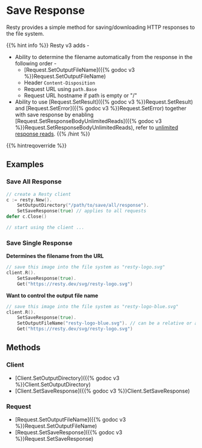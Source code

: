 
# Save Response

Resty provides a simple method for saving/downloading HTTP responses to the file system.

{{% hint info %}}
Resty v3 adds -
* Ability to determine the filename automatically from the response in the following order -
    * [Request.SetOutputFileName]({{% godoc v3 %}}Request.SetOutputFileName)
    * Header `Content-Disposition`
    * Request URL using `path.Base`
    * Request URL hostname if path is empty or "/"
* Ability to use [Request.SetResult]({{% godoc v3 %}}Request.SetResult) and [Request.SetError]({{% godoc v3 %}}Request.SetError) together with save response by enabling [Request.SetResponseBodyUnlimitedReads]({{% godoc v3 %}}Request.SetResponseBodyUnlimitedReads), refer to [unlimited response reads]().
{{% /hint %}}

{{% hintreqoverride %}}

## Examples

### Save All Response

```go
// create a Resty client
c := resty.New().
    SetOutputDirectory("/path/to/save/all/response").
    SetSaveResponse(true) // applies to all requests
defer c.Close()

// start using the client ...
```

### Save Single Response

**Determines the filename from the URL**

```go
// save this image into the file system as "resty-logo.svg"
client.R().
    SetSaveResponse(true).
    Get("https://resty.dev/svg/resty-logo.svg")
```

**Want to control the output file name**

```go
// save this image into the file system as "resty-logo-blue.svg"
client.R().
    SetSaveResponse(true).
    SetOutputFileName("resty-logo-blue.svg"). // can be a relative or absolute path
    Get("https://resty.dev/svg/resty-logo.svg")
```

## Methods

### Client

* [Client.SetOutputDirectory]({{% godoc v3 %}}Client.SetOutputDirectory)
* [Client.SetSaveResponse]({{% godoc v3 %}}Client.SetSaveResponse)

### Request

* [Request.SetOutputFileName]({{% godoc v3 %}}Request.SetOutputFileName)
* [Request.SetSaveResponse]({{% godoc v3 %}}Request.SetSaveResponse)